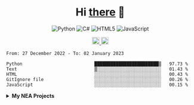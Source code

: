 <h1 align="center">Hi <a href="https://glyb.github.io" target="_blank">there</a> 👋</h1>

<div align="center">
  
  ![Python](https://img.shields.io/badge/python-3670A0?style=for-the-badge&logo=python&logoColor=ffdd54)
  	![C#](https://img.shields.io/badge/c%23-%23239120.svg?style=for-the-badge&logo=c-sharp&logoColor=white)
  ![HTML5](https://img.shields.io/badge/html5-%23E34F26.svg?style=for-the-badge&logo=html5&logoColor=white)
  ![JavaScript](https://img.shields.io/badge/javascript-%23323330.svg?style=for-the-badge&logo=javascript&logoColor=%23F7DF1E)
  
 </div>

<div align="center">
  <a href="https://discord.gg/FVVhEG5y2g">
  <img alt="Discord" width="20px" src="https://raw.githubusercontent.com/peterthehan/peterthehan/master/assets/discord.svg" />
  </a>
  <a href="#">
  <img alt="LinkedIN" width="20px" src="https://raw.githubusercontent.com/peterthehan/peterthehan/master/assets/linkedin.svg" />
  </a>
</div>

 <!--START_SECTION:waka-->

```text
From: 27 December 2022 - To: 02 January 2023

Python                           ████████████████████████▒   97.73 %
Text                             ▒░░░░░░░░░░░░░░░░░░░░░░░░   01.43 %
HTML                             ░░░░░░░░░░░░░░░░░░░░░░░░░   00.43 %
GitIgnore file                   ░░░░░░░░░░░░░░░░░░░░░░░░░   00.26 %
JavaScript                       ░░░░░░░░░░░░░░░░░░░░░░░░░   00.15 %
```

<!--END_SECTION:waka-->

<details close="false">  
  <summary><b>My NEA Projects</b></summary> 
  
  <img width="368" alt="Screenshot 2023-01-03 232642" src="https://user-images.githubusercontent.com/114028212/210458630-b22215cf-1bd5-4cc5-a5b0-641a8428d720.png">

 </details>




 
